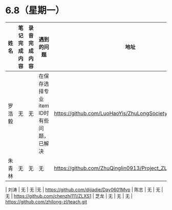 # 6.8（星期一）

| 姓名   | 笔记完成内容| 录音完成内容 | 遇到的问题| 地址                                                 |
| :----- | ------------------------------------------------------------ | ------------ | -------------------------------------------------- | ---------------------------------------------------- |
| 罗浩毅  | 无        |       无     |在保存选择专业item ID时有些问题，已解决 | https://github.com/LuoHaoYis/ZhuLongSociety_Project_day6_8
| 朱青林    | 无        |       无     |无  |  https://github.com/ZhuQinglin0913/Project_ZLXS

| 刘涛  | 无        |       无     |无 | https://github.com/dijiadie/Day0601Mvp
| 陈志    | 无        |       无     |无  | https://github.com/chenzhi111/ZLXS1
|  芝龙 | 无        |       无     | 无  | https://github.com/zhilong-zl/teach.git

